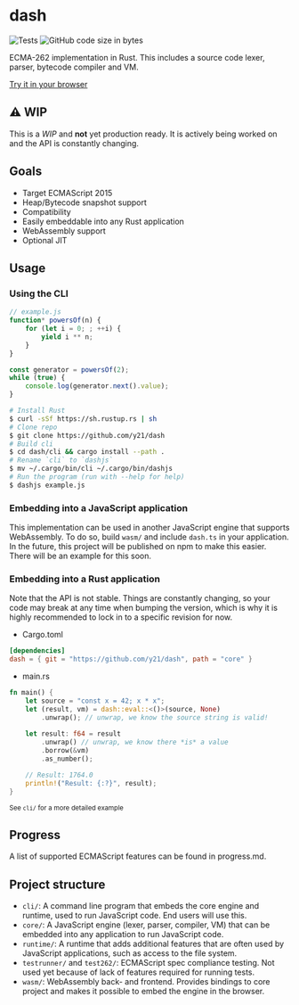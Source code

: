# dash
![Tests](https://github.com/y21/dash/actions/workflows/test.yml/badge.svg)
![GitHub code size in bytes](https://img.shields.io/github/languages/code-size/y21/dash)

ECMA-262 implementation in Rust.
This includes a source code lexer, parser, bytecode compiler and VM. 

[Try it in your browser](http://dash.y21_.repl.co/)


## ⚠️ WIP
This is a *WIP* and **not** yet production ready. It is actively being worked on and the API is constantly changing.

## Goals
- Target ECMAScript 2015
- Heap/Bytecode snapshot support
- Compatibility
- Easily embeddable into any Rust application
- WebAssembly support
- Optional JIT

## Usage
### Using the CLI
```js
// example.js
function* powersOf(n) {
    for (let i = 0; ; ++i) {
        yield i ** n;
    }
}

const generator = powersOf(2);
while (true) {
    console.log(generator.next().value);
}
```
```sh
# Install Rust
$ curl -sSf https://sh.rustup.rs | sh
# Clone repo
$ git clone https://github.com/y21/dash
# Build cli
$ cd dash/cli && cargo install --path .
# Rename `cli` to `dashjs`
$ mv ~/.cargo/bin/cli ~/.cargo/bin/dashjs
# Run the program (run with --help for help)
$ dashjs example.js
```
### Embedding into a JavaScript application
This implementation can be used in another JavaScript engine that supports WebAssembly. To do so, build `wasm/` and include `dash.ts` in your application. In the future, this project will be published on npm to make this easier. There will be an example for this soon.

### Embedding into a Rust application
Note that the API is not stable. Things are constantly changing, so your code may break at any time when bumping the version, which is why it is highly recommended to lock in to a specific revision for now.

- Cargo.toml
```toml
[dependencies]
dash = { git = "https://github.com/y21/dash", path = "core" }
```
- main.rs
```rs
fn main() {
    let source = "const x = 42; x * x";
    let (result, vm) = dash::eval::<()>(source, None)
        .unwrap(); // unwrap, we know the source string is valid!
    
    let result: f64 = result
        .unwrap() // unwrap, we know there *is* a value
        .borrow(&vm)
        .as_number();

    // Result: 1764.0
    println!("Result: {:?}", result);
}
```
<sub>See `cli/` for a more detailed example</sub>

## Progress
A list of supported ECMAScript features can be found in progress.md.

## Project structure
- `cli/`: A command line program that embeds the core engine and runtime, used to run JavaScript code. End users will use this. 
- `core/`: A JavaScript engine (lexer, parser, compiler, VM) that can be embedded into any application to run JavaScript code.
- `runtime/`: A runtime that adds additional features that are often used by JavaScript applications, such as access to the file system.
- `testrunner/` and `test262/`: ECMAScript spec compliance testing. Not used yet because of lack of features required for running tests.
- `wasm/`: WebAssembly back- and frontend. Provides bindings to core project and makes it possible to embed the engine in the browser.